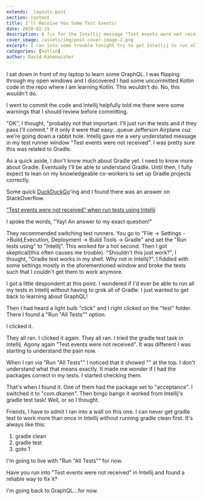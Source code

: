 ```yaml
---
extends: _layouts.post
section: content
title: I'll Receive You Some Test Events!
date: 2020-02-15
description: A fix for the Intellij message "Test events were not received" when running tests with Gradle and Kotlin.
cover_image: /assets/img/post-cover-image-2.png
excerpt: I ran into some trouble tonight try to get Intellij to run all my tests. It kept saying "Test events were not received". I scratched my head and wondered aloud what could be the cause of this.
categories: [kotlin]
author: David Kanenwisher
---
```


I sat down in front of my laptop to learn some GraphQL. I was flipping through my open windows and I discovered I had some uncommitted Kotlin code in the repo where I am learning Kotlin. This wouldn't do. No, this wouldn't do.

I went to commit the code and Intellij helpfully told me there were some warnings that I should review before committing.

"OK", I thought, "probably not that important. I'll just run the tests and if they pass I'll commit." If it only it were that easy...queue Jefferson Airplane cuz we're going down a rabbit hole. Intellij gave me a very understated message in my test runner window "Test events were not received". I was pretty sure this was related to Gradle.

As a quick aside, I don't know much about Gradle yet. I need to know more about Gradle. Eventually I'll be able to understand Gradle. Until then, I fully expect to lean on my knowledgeable co-workers to set up Gradle projects correctly.

Some quick [DuckDuckGo](https://duckduckgo.com)'ing and I found there was an answer on StackOverflow. 

[“Test events were not received” when run tests using Intellij](https://stackoverflow.com/questions/57795263/test-events-were-not-received-when-run-tests-using-intellij)

I spoke the words, "Yay! An answer to my exact question!"

They recommended switching test runners. You go to "File -> Settings ->Build,Execution, Deployment -> Build Tools -> Gradle" and set the "Run tests using" to "Intellij". This worked for a hot second. Then I got skeptical(this often causes me trouble). "Shouldn't this just work?", I thought, "Gradle test works in my shell. Why not in Intellij?". I fiddled with some settings mostly in the aforementioned window and broke the tests such that I couldn't get them to work anymore.

I got a little despondent at this point. I wondered if I'd ever be able to run all my tests in Intellij without having to grok all of Gradle. I just wanted to get back to learning about GraphQL!

Then I had heard a light bulb "click" and I right clicked on the "test" folder. There I found a "Run "All Tests"" option.

I clicked it.

They all ran. I clicked it again. They all ran. I tried the gradle test task in Intellij. Agony again "Test events were not received". It was different I was starting to understand the pain now.

When I ran via "Run "All Tests"" I noticed that it showed "<default package>" at the top. I don't understand what that means exactly. It made me wonder if I had the packages correct in my tests. I started checking them.

That's when I found it. One of them had the package set to "acceptance". I switched it to "com.dkanen". Then bingo bango it worked from Intellij's gradle test task! Well, or so I thought.

Friends, I have to admit I ran into a wall on this one. I can never get gradle test to work more than once in Intellij without running gradle clean first. It's always like this:

1. gradle clean
2. gradle test
3. goto 1

I'm going to live with "Run "All Tests"" for now.

Have you run into "Test events were not received" in Intellij and found a reliable way to fix it?

I'm going back to GraphQL...for now.